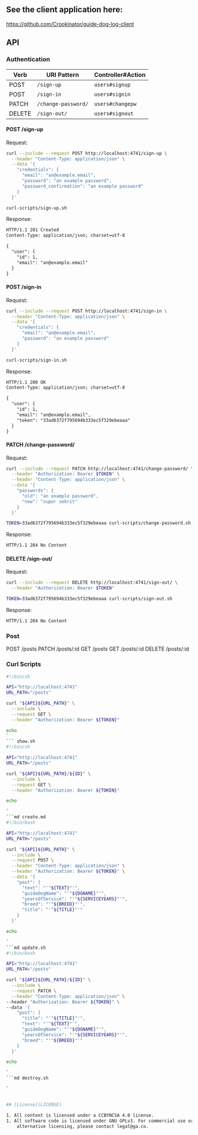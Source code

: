 ## See the client application here:
https://github.com/Crookinator/guide-dog-log-client 
## API
### Authentication

| Verb   | URI Pattern            | Controller#Action |
|--------|------------------------|-------------------|
| POST   | `/sign-up`             | `users#signup`    |
| POST   | `/sign-in`             | `users#signin`    |
| PATCH  | `/change-password/` | `users#changepw`  |
| DELETE | `/sign-out/`        | `users#signout`   |

#### POST /sign-up

Request:

```sh
curl --include --request POST http://localhost:4741/sign-up \
  --header "Content-Type: application/json" \
  --data '{
    "credentials": {
      "email": "an@example.email",
      "password": "an example password",
      "password_confirmation": "an example password"
    }
  }'
```

```sh
curl-scripts/sign-up.sh
```

Response:

```md
HTTP/1.1 201 Created
Content-Type: application/json; charset=utf-8

{
  "user": {
    "id": 1,
    "email": "an@example.email"
  }
}
```

#### POST /sign-in

Request:

```sh
curl --include --request POST http://localhost:4741/sign-in \
  --header "Content-Type: application/json" \
  --data '{
    "credentials": {
      "email": "an@example.email",
      "password": "an example password"
    }
  }'
```

```sh
curl-scripts/sign-in.sh
```

Response:

```md
HTTP/1.1 200 OK
Content-Type: application/json; charset=utf-8

{
  "user": {
    "id": 1,
    "email": "an@example.email",
    "token": "33ad6372f795694b333ec5f329ebeaaa"
  }
}
```

#### PATCH /change-password/

Request:

```sh
curl --include --request PATCH http://localhost:4741/change-password/ \
  --header "Authorization: Bearer $TOKEN" \
  --header "Content-Type: application/json" \
  --data '{
    "passwords": {
      "old": "an example password",
      "new": "super sekrit"
    }
  }'
```

```sh
TOKEN=33ad6372f795694b333ec5f329ebeaaa curl-scripts/change-password.sh
```

Response:

```md
HTTP/1.1 204 No Content
```

#### DELETE /sign-out/

Request:

```sh
curl --include --request DELETE http://localhost:4741/sign-out/ \
  --header "Authorization: Bearer $TOKEN"
```

```sh
TOKEN=33ad6372f795694b333ec5f329ebeaaa curl-scripts/sign-out.sh
```

Response:

```md
HTTP/1.1 204 No Content
```

### Post
POST  /posts 
PATCH   /posts/:id
GET   /posts
GET   /posts/:id
DELETE  /posts/:id

### Curl Scripts 
``` index.sh
#!/bin/sh

API="http://localhost:4741"
URL_PATH="/posts"

curl "${API}${URL_PATH}" \
  --include \
  --request GET \
  --header "Authorization: Bearer ${TOKEN}"

echo
`
``` show.sh
#!/bin/sh

API="http://localhost:4741"
URL_PATH="/posts"

curl "${API}${URL_PATH}/${ID}" \
  --include \
  --request GET \
  --header "Authorization: Bearer ${TOKEN}"

echo

`
```md create.md
#!/bin/bash

API="http://localhost:4741"
URL_PATH="/posts"

curl "${API}${URL_PATH}" \
  --include \
  --request POST \
  --header "Content-Type: application/json" \
  --header "Authorization: Bearer ${TOKEN}" \
  --data '{
    "post": {
      "text": "'"${TEXT}"'",
      "guideDogName": "'"${DGNAME}"'",
      "yearsOfService": "'"${SERVICEYEARS}"'",
      "breed": "'"${BREED}"'",
      "title": "'"${TITLE}"'"
    }
  }'

echo

`
```md update.sh
#!/bin/bash

API="http://localhost:4741"
URL_PATH="/posts"

curl "${API}${URL_PATH}/${ID}" \
  --include \
  --request PATCH \
  --header "Content-Type: application/json" \
--header "Authorization: Bearer ${TOKEN}" \
--data '{
    "post": {
      "title": "'"${TITLE}"'",
      "text": "'"${TEXT}"'",
      "guideDogName": "'"${DGNAME}"'",
      "yearsOfService": "'"${SERVICEYEARS}"'",
      "breed": "'"${BREED}"'"
    }
  }'

echo

`
```md destroy.sh

`


## [License](LICENSE)

1. All content is licensed under a CC­BY­NC­SA 4.0 license.
1. All software code is licensed under GNU GPLv3. For commercial use or
    alternative licensing, please contact legal@ga.co.
